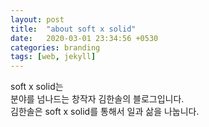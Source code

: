 ```yaml
---
layout: post
title:  "about soft x solid"
date:   2020-03-01 23:34:56 +0530
categories: branding
tags: [web, jekyll]
---
```


soft x solid는 <br>
분야를 넘나드는 창작자 김한솔의 블로그입니다.<br>
김한솔은 soft x solid를 통해서 일과 삶을 나눕니다. 


